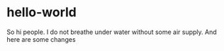 # hello-world
So hi people. I do not breathe under water without some air supply.
And here are some changes


